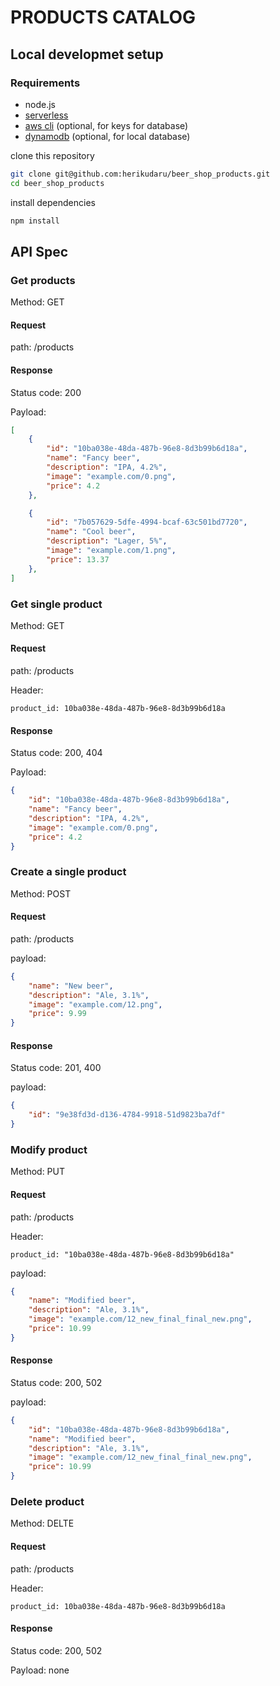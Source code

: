 # PRODUCTS CATALOG

## Local developmet setup

### Requirements

- node.js
- [serverless](https://www.npmjs.com/package/serverless)
- [aws cli](https://aws.amazon.com/cli/) (optional, for keys for database)
- [dynamodb](https://docs.aws.amazon.com/amazondynamodb/latest/developerguide/DynamoDBLocal.DownloadingAndRunning.html) (optional, for local database)

clone this repository

```sh
git clone git@github.com:herikudaru/beer_shop_products.git
cd beer_shop_products
```

install dependencies

```sh
npm install
```

## API Spec

### Get products

Method: GET

#### Request

path: /products

#### Response

Status code: 200

Payload:

```json
[
    {
        "id": "10ba038e-48da-487b-96e8-8d3b99b6d18a",
        "name": "Fancy beer",
        "description": "IPA, 4.2%",
        "image": "example.com/0.png",
        "price": 4.2
    },

    {
        "id": "7b057629-5dfe-4994-bcaf-63c501bd7720",
        "name": "Cool beer",
        "description": "Lager, 5%",
        "image": "example.com/1.png",
        "price": 13.37
    },
]
```

### Get single product

Method: GET

#### Request

path: /products

Header: 

    product_id: 10ba038e-48da-487b-96e8-8d3b99b6d18a

#### Response

Status code: 200, 404

Payload:

```json
{
    "id": "10ba038e-48da-487b-96e8-8d3b99b6d18a",
    "name": "Fancy beer",
    "description": "IPA, 4.2%",
    "image": "example.com/0.png",
    "price": 4.2
}
```

### Create a single product

Method: POST

#### Request

path: /products

payload:

```json
{
    "name": "New beer",
    "description": "Ale, 3.1%",
    "image": "example.com/12.png",
    "price": 9.99
}
```

#### Response

Status code: 201, 400

payload:

```json
{
    "id": "9e38fd3d-d136-4784-9918-51d9823ba7df"
}
```

### Modify product

Method: PUT

#### Request

path: /products

Header: 

    product_id: "10ba038e-48da-487b-96e8-8d3b99b6d18a"

payload:

```json
{
    "name": "Modified beer",
    "description": "Ale, 3.1%",
    "image": "example.com/12_new_final_final_new.png",
    "price": 10.99
}
```

#### Response

Status code: 200, 502

payload:

```json
{
    "id": "10ba038e-48da-487b-96e8-8d3b99b6d18a",
    "name": "Modified beer",
    "description": "Ale, 3.1%",
    "image": "example.com/12_new_final_final_new.png",
    "price": 10.99
}
```

### Delete product

Method: DELTE

#### Request

path: /products

Header: 

    product_id: 10ba038e-48da-487b-96e8-8d3b99b6d18a

#### Response

Status code: 200, 502

Payload: none